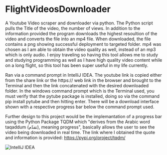 # FlightVideosDownloader
A Youtube Video scraper and downloader via python. The Python script pulls the Title of the video, the number of views. In addition to the information provided the program downloads the highest resoultion of the video and converts the file into an mp4 file. When downloaded, the file contains a png showing successful deployment to targeted folder. mp4 was chosen as I am able to obtain the video quality as well, instead of an mp3 which is only audio. I enjoy traveling so having this tool allows me to study and studying programming as well as I have high quality video content while on a long flight, so this tool has been super useful in my life currently. 

Ran via a command prompt in IntelliJ IDEA. The youtube link is copied either from the share link or the https:// web link in the browser and brought to the Terminal and then the link concatenated with the desired downloaded folder. In the windows command prompt which is the Terminal used, you must verify that the pytube package is installed, doing so via the command pip install pytube and then hitting enter. There will be a download interface shown with a respective progress bar below the command prompt used. 

Further design to this project would be the implemantation of a progress bar using the Python Package TQDM which "derives from the Arabic word taqaddum (تقدّم), meaning progress", basically allows the user to see the video being downloaded in real time. 
The link where I obtained the quote and information is provided: https://pypi.org/project/tqdm/  

![IntelliJ IDEA](https://img.shields.io/badge/IntelliJIDEA-000000.svg?style=for-the-badge&logo=intellij-idea&logoColor=white) 
